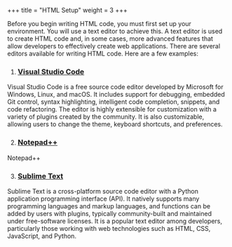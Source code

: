 +++
title = "HTML Setup"
weight = 3
+++

Before you begin writing HTML code, you must first set up your environment. You will use a text editor to achieve this. A text editor is used to create HTML code and, in some cases, more advanced features that allow developers to effectively create web applications. There are several editors available for writing HTML code. Here are a few examples:




1. ### [Visual Studio Code](https://code.visualstudio.com/#meet-intellisense)


 Visual Studio Code is a free source code editor developed by Microsoft for Windows, Linux, and macOS. It includes support for debugging, embedded Git control, syntax highlighting, intelligent code completion, snippets, and code refactoring. The editor is highly extensible for customization with a variety of plugins created by the community. It is also customizable, allowing users to change the theme, keyboard shortcuts, and preferences.


2. ###  [Notepad++](https://notepad-plus-plus.org/) 
   
  Notepad++


3. ### [Sublime Text](hhttps://www.sublimetext.com/) 

Sublime Text is a cross-platform source code editor with a Python application programming interface (API). It natively supports many programming languages and markup languages, and functions can be added by users with plugins, typically community-built and maintained under free-software licenses. It is a popular text editor among developers, particularly those working with web technologies such as HTML, CSS, JavaScript, and Python.

